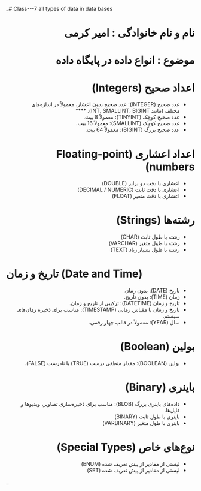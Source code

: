 _# Class---7
all types of data in data bases


<h1 dir = "rtl">
  نام و نام خانوادگی : امیر کرمی 
</h1>

<h1 dir = "rtl">
موضوع : انواع داده در پایگاه داده
</h1>

<h1 dir = "rtl">
اعداد صحیح (Integers)

</h1>

<ul dir = "rtl">

<li>
  عدد صحیح (INTEGER): عدد صحیح بدون اعشار، معمولاً در اندازه‌های مختلف (مانند INT، SMALLINT، BIGINT).
****
</li>
<li>
  عدد صحیح کوچک (TINYINT): معمولاً 8 بیت.

</li>
  <li>
  عدد صحیح کوچک (SMALLINT): معمولاً 16 بیت.

</li>
  <li>
  عدد صحیح بزرگ (BIGINT): معمولاً 64 بیت.

</li>
    
</ul>


<h1 dir = "rtl">
اعداد اعشاری (Floating-point numbers)

</h1>
<ul dir = "rtl">
<li>
  اعشاری با دقت دو برابر (DOUBLE)

</li>
<li>
  اعشاری با دقت ثابت (DECIMAL / NUMERIC)

</li>
<li>
  اعشاری با دقت متغیر (FLOAT)

</li>
</ul>
<h1 dir = "rtl">
رشته‌ها (Strings)

</h1>
<ul dir = "rtl">
<li>
  رشته با طول ثابت (CHAR)

</li>
<li>
  رشته با طول متغیر (VARCHAR)

</li>
<li>
  رشته با طول بسیار زیاد (TEXT)

</li>


</ul>
<h1>
تاریخ و زمان (Date and Time)

</h1>

<ul dir = "rtl">
<li>
  تاریخ (DATE): بدون زمان.

</li>
<li>
  زمان (TIME): بدون تاریخ.

</li>
<li>
  تاریخ و زمان (DATETIME): ترکیبی از تاریخ و زمان.

</li>
<li>
  تاریخ و زمان با مقیاس زمانی (TIMESTAMP): مناسب برای ذخیره زمان‌های سیستم.

</li>
<li>
  سال (YEAR): معمولاً در قالب چهار رقمی.

</li>
</ul>

<h1 dir = "rtl">
بولین (Boolean)

</h1>
<ul dir = "rtl">
<li>
  بولین (BOOLEAN): مقدار منطقی درست (TRUE) یا نادرست (FALSE).

</li>

</ul>
<h1 dir = "rtl">
باینری (Binary)

</h1>
<ul dir = "rtl">
<li>
  داده‌های باینری بزرگ (BLOB): مناسب برای ذخیره‌سازی تصاویر، ویدیوها و فایل‌ها.

</li>
<li>
  باینری با طول ثابت (BINARY)

</li>
<li>
  باینری با طول متغیر (VARBINARY)

</li>

</ul>
<h1 dir = "rtl">
نوع‌های خاص (Special Types)

</h1>

<ul dir = "rtl">
<li>
  لیستی از مقادیر از پیش تعریف شده (ENUM)

</li>
<li>
  لیستی از مقادیر از پیش تعریف شده (SET)

</li>

</ul>
_
